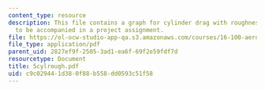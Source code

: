 ```yaml
---
content_type: resource
description: This file contains a graph for cylinder drag with roughness, which is
  to be accompanied in a project assignment.
file: https://ol-ocw-studio-app-qa.s3.amazonaws.com/courses/16-100-aerodynamics-fall-2005/c9c029441d380f88b558dd0593c51f58_5cylrough.pdf
file_type: application/pdf
parent_uid: 2827ef9f-2505-3ad1-ea6f-69f2e59fdf7d
resourcetype: Document
title: 5cylrough.pdf
uid: c9c02944-1d38-0f88-b558-dd0593c51f58
---
```


